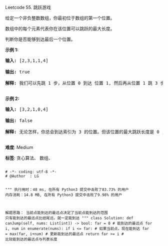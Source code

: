 Leetcode 55. 跳跃游戏
<p>给定一个非负整数数组，你最初位于数组的第一个位置。</p>


<p>数组中的每个元素代表你在该位置可以跳跃的最大长度。</p>



<p>判断你是否能够到达最后一个位置。</p>



<p><strong>示例&nbsp;1:</strong></p>



<pre><strong>输入:</strong> [2,3,1,1,4]

<strong>输出:</strong> true

<strong>解释:</strong> 我们可以先跳 1 步，从位置 0 到达 位置 1, 然后再从位置 1 跳 3 步到达最后一个位置。

</pre>



<p><strong>示例&nbsp;2:</strong></p>



<pre><strong>输入:</strong> [3,2,1,0,4]

<strong>输出:</strong> false

<strong>解释:</strong> 无论怎样，你总会到达索引为 3 的位置。但该位置的最大跳跃长度是 0 ， 所以你永远不可能到达最后一个位置。

</pre>





 **难度**: Medium



 **标签**: 贪心算法、 数组、 





<div class="hcb_wrap">
<pre class="prism undefined-numbers lang-python" data-lang="Python"><code>
# -*- coding: utf-8 -*-
# @Author  : LG

"""
执行用时：48 ms, 在所有 Python3 提交中击败了83.73% 的用户
内存消耗：14.8 MB, 在所有 Python3 提交中击败了9.98% 的用户

解题思路：
    当前点能到达的最远点决定了当前点能到达的范围
    只有能到达的最远点比结尾远，就一定能到达
"""
class Solution:
    def canJump(self, nums: List[int]) -> bool:
        far = 0 # 能到达的最远点
        for i, num in enumerate(nums):
            if i <= far:    # 如果当前点，现在能到达
                far = max(far, i+num)   # 更新能到达的最远点
        return far >= i # 比较能到达的最远点与列表长度
</code></pre></div>
